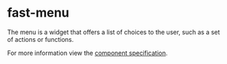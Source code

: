 # fast-menu
The menu is a widget that offers a list of choices to the user, such as a set of actions or functions. 

For more information view the [component specification](./menu.spec.md).